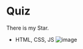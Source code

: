# Quiz
There is my Star.
- HTML, CSS, JS
![image](https://user-images.githubusercontent.com/118922118/217761894-88ba10c3-4b90-4fe1-b191-ab28ec35623b.png)

